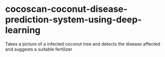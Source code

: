 # cocoscan-coconut-disease-prediction-system-using-deep-learning
Takes a picture of a infected coconut tree and detects the disease affected and suggests a suitable fertilizer
